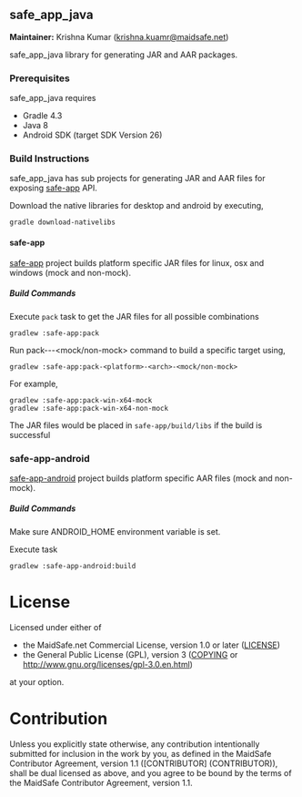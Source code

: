 ## safe_app_java

**Maintainer:** Krishna Kumar (krishna.kuamr@maidsafe.net)

safe_app_java library for generating JAR and AAR packages.

### Prerequisites

safe_app_java requires

 -  Gradle 4.3
 -  Java 8
 -  Android SDK (target SDK Version 26)

### Build Instructions

safe_app_java has sub projects for generating JAR and AAR files for exposing [safe-app](https://github.com/maidsafe/safe_client_libs/tree/master/safe_app) API.

Download the native libraries for desktop and android by executing,
```
gradle download-nativelibs
```

#### safe-app

[safe-app](safe-app) project builds platform specific JAR files for linux, osx and windows (mock and non-mock).

#####  Build Commands

Execute `pack` task to get the JAR files for all possible combinations
```
gradlew :safe-app:pack
```
Run pack-<platform>-<arch>-<mock/non-mock> command to build a specific target using,
```
gradlew :safe-app:pack-<platform>-<arch>-<mock/non-mock>
```
For example,
```
gradlew :safe-app:pack-win-x64-mock
gradlew :safe-app:pack-win-x64-non-mock
```

The JAR files would be placed in `safe-app/build/libs` if the build is successful

### safe-app-android

[safe-app-android](safe-app-android) project builds platform specific AAR files (mock and non-mock).

#####  Build Commands

Make sure ANDROID_HOME environment variable is set.

Execute task
```
gradlew :safe-app-android:build
```


# License

Licensed under either of

* the MaidSafe.net Commercial License, version 1.0 or later ([LICENSE](LICENSE))
* the General Public License (GPL), version 3 ([COPYING](COPYING) or http://www.gnu.org/licenses/gpl-3.0.en.html)

at your option.

# Contribution

Unless you explicitly state otherwise, any contribution intentionally submitted for inclusion in the
work by you, as defined in the MaidSafe Contributor Agreement, version 1.1 ([CONTRIBUTOR]
(CONTRIBUTOR)), shall be dual licensed as above, and you agree to be bound by the terms of the
MaidSafe Contributor Agreement, version 1.1.
